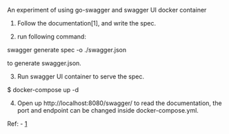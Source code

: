 An experiment of using go-swagger and swagger UI docker container

1. Follow the documentation[1], and write the spec.

2. run following command:

swagger generate spec -o ./swagger.json

to generate swagger.json.

3. Run swagger UI container to serve the spec.

$ docker-compose up -d

4. Open up http://localhost:8080/swagger/ to read the documentation, the port and endpoint
can be changed inside docker-compose.yml.

Ref:
    - [1](https://goswagger.io/generate/spec.html)
